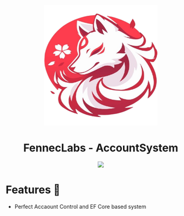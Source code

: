 <div align="center" id="madewithlua">
  <img
    src="icon.png"
    width="300"
    ,
    height="320"
  />
</div>
<h1 align="center">FennecLabs - AccountSystem</h1>

<p align="center">
    <a href="https://t.me/FennecLabs"><img src="https://img.shields.io/badge/Telegram-2CA5E0?style=for-the-badge&logo=telegram&logoColor=white"></a>
</p>


# Features 🌟
- Perfect Accaount Control and  EF Core based system
